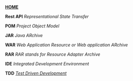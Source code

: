 [**HOME**](index.md)


**Rest API**
_Representational State Transfer_

**POM**
_Project Object Model_

**JAR**
_Java ARchive_

**WAR**
_Web Application Resource or Web application ARchive_

**RAR**
_RAR stands for Resource Adapter Archive_

**IDE**
_Integrated Development Environment_

**TDD**
<a href="https://www.tutorialspoint.com/software_testing_dictionary/test_driven_development.htm" target="_blank">_Test Driven Development_</a>
